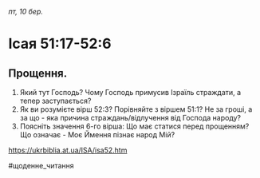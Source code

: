 
_пт, 10 бер._

# Ісая 51:17-52:6

## Прощення.
1. Який тут Господь? Чому Господь примусив Ізраїль страждати, а тепер заступається?
2. Як ви розумієте вірш 52:3? Порівняйте з віршем 51:1? Не за гроші, а за що - яка причина страждань/відлучення від Господа народу?
3. Поясніть значення 6-го вірша: Що має статися перед прощенням? Що означає - Моє Ймення пізнає народ Мій?

https://ukrbiblia.at.ua/ISA/isa52.htm 

#щоденне_читання

